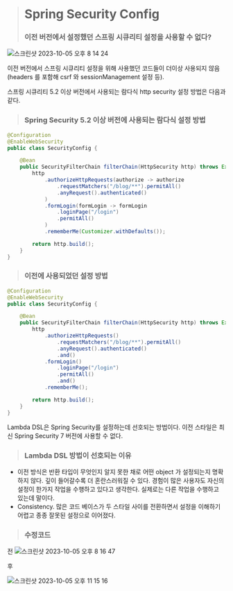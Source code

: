 

># Spring Security Config
>### 이전 버전에서 설정했던 스프링 시큐리티 설정을 사용할 수 없다?

![스크린샷 2023-10-05 오후 8 14 24](https://github.com/5selny/5selny.github.io/assets/115622936/cfb4709e-af6e-4b59-b905-8c879027a03c)

이전 버전에서 스프링 시큐리티 설정을 위해 사용했던 코드들이 더이상 사용되지 않음(headers 를 포함해 csrf 와 sessionManagement 설정 등).  


스프링 시큐리티 5.2 이상 버전에서 사용되는 람다식 http security 설정 방법은 다음과 같다. 

>### Spring Security 5.2 이상 버전에 사용되는 람다식 설정 방법


```JAVA
@Configuration
@EnableWebSecurity
public class SecurityConfig {

    @Bean
    public SecurityFilterChain filterChain(HttpSecurity http) throws Exception {
        http
            .authorizeHttpRequests(authorize -> authorize
                .requestMatchers("/blog/**").permitAll()
                .anyRequest().authenticated()
            )
            .formLogin(formLogin -> formLogin
                .loginPage("/login")
                .permitAll()
            )
            .rememberMe(Customizer.withDefaults());

        return http.build();
    }
}
```

>### 이전에 사용되었던 설정 방법

```Java
@Configuration
@EnableWebSecurity
public class SecurityConfig {

    @Bean
    public SecurityFilterChain filterChain(HttpSecurity http) throws Exception {
        http
            .authorizeHttpRequests()
                .requestMatchers("/blog/**").permitAll()
                .anyRequest().authenticated()
                .and()
            .formLogin()
                .loginPage("/login")
                .permitAll()
                .and()
            .rememberMe();

        return http.build();
    }
}
```

Lambda DSL은 Spring Security를 설정하는데 선호되는 방법이다. 이전 스타일은 최신 Spring Security 7 버전에 사용할 수 없다. 



>### Lambda DSL 방법이 선호되는 이유

- 이전 방식은 반환 타입이 무엇인지 알지 못한 채로 어떤 object 가 설정되는지 명확하지 않다. 깊이 들어갈수록 더 혼란스러워질 수 있다. 경험이 많은 사용자도 자신의 설정이 한가지 작업을 수행하고 있다고 생각한다. 실제로는 다른 작업을 수행하고 있는데 말이다.
- Consistency. 많은 코드 베이스가 두 스타일 사이를 전환하면서 설정을 이해하기 어렵고 종종 잘못된 설정으로 이어졌다.


>### 수정코드

전
![스크린샷 2023-10-05 오후 8 16 47](https://github.com/5selny/5selny.github.io/assets/115622936/d83aea81-2e5a-4563-890e-e2e330601471) 

후

![스크린샷 2023-10-05 오후 11 15 16](https://github.com/5selny/5selny.github.io/assets/115622936/480db4be-f28a-41a0-a5e0-998d814af1cc)

